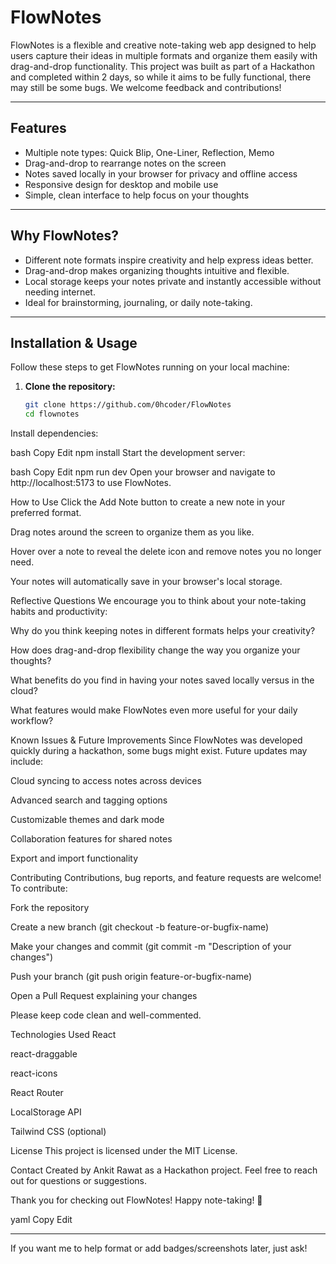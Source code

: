 # FlowNotes

FlowNotes is a flexible and creative note-taking web app designed to help users capture their ideas in multiple formats and organize them easily with drag-and-drop functionality. This project was built as part of a Hackathon and completed within 2 days, so while it aims to be fully functional, there may still be some bugs. We welcome feedback and contributions!

---

## Features

- Multiple note types: Quick Blip, One-Liner, Reflection, Memo
- Drag-and-drop to rearrange notes on the screen
- Notes saved locally in your browser for privacy and offline access
- Responsive design for desktop and mobile use
- Simple, clean interface to help focus on your thoughts

---

## Why FlowNotes?

- Different note formats inspire creativity and help express ideas better.
- Drag-and-drop makes organizing thoughts intuitive and flexible.
- Local storage keeps your notes private and instantly accessible without needing internet.
- Ideal for brainstorming, journaling, or daily note-taking.

---

## Installation & Usage

Follow these steps to get FlowNotes running on your local machine:

1. **Clone the repository:**

   ```bash
   git clone https://github.com/0hcoder/FlowNotes
   cd flownotes
Install dependencies:

bash
Copy
Edit
npm install
Start the development server:

bash
Copy
Edit
npm run dev
Open your browser and navigate to http://localhost:5173 to use FlowNotes.

How to Use
Click the Add Note button to create a new note in your preferred format.

Drag notes around the screen to organize them as you like.

Hover over a note to reveal the delete icon and remove notes you no longer need.

Your notes will automatically save in your browser's local storage.

Reflective Questions
We encourage you to think about your note-taking habits and productivity:

Why do you think keeping notes in different formats helps your creativity?

How does drag-and-drop flexibility change the way you organize your thoughts?

What benefits do you find in having your notes saved locally versus in the cloud?

What features would make FlowNotes even more useful for your daily workflow?

Known Issues & Future Improvements
Since FlowNotes was developed quickly during a hackathon, some bugs might exist. Future updates may include:

Cloud syncing to access notes across devices

Advanced search and tagging options

Customizable themes and dark mode

Collaboration features for shared notes

Export and import functionality

Contributing
Contributions, bug reports, and feature requests are welcome! To contribute:

Fork the repository

Create a new branch (git checkout -b feature-or-bugfix-name)

Make your changes and commit (git commit -m "Description of your changes")

Push your branch (git push origin feature-or-bugfix-name)

Open a Pull Request explaining your changes

Please keep code clean and well-commented.

Technologies Used
React

react-draggable

react-icons

React Router

LocalStorage API

Tailwind CSS (optional)

License
This project is licensed under the MIT License.

Contact
Created by Ankit Rawat as a Hackathon project. Feel free to reach out for questions or suggestions.

Thank you for checking out FlowNotes! Happy note-taking! 🚀

yaml
Copy
Edit

---

If you want me to help format or add badges/screenshots later, just ask!